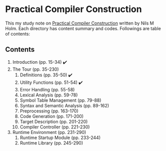# Practical Compiler Construction

This my study note on [Practical Compiler Construction](https://www.t3x.org/reload/) written by Nils M Holm. Each directory has content summary and codes. Followings are table of contents:

## Contents

1. Introduction (pp. 15-34) :heavy_check_mark:
2. The Tour (pp. 35-230)
   1. Definitions (pp. 35-50) :heavy_check_mark:
   2. Utility Functions (pp. 51-54) :heavy_check_mark:
   3. Error Handling (pp. 55-58)
   4. Lexical Analysis (pp. 59-78)
   5. Symbol Table Management (pp. 79-88)
   6. Syntax and Semantic Analysis (pp. 89-162)
   7. Preprocessing (pp. 163-170)
   8. Code Generation (pp. 171-200)
   9. Target Description (pp. 201-220)
   10. Compiler Controller (pp. 221-230)
3. Runtime Environment (pp. 231-290)
   1. Runtime Startup Module (pp. 233-244)
   2. Runtime Library (pp. 245-290)



